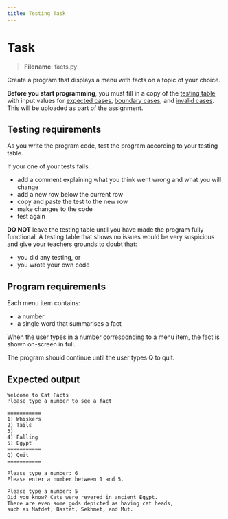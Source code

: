 ```yaml
---
title: Testing Task
---
```


# Task

> **Filename**: facts.py

Create a program that displays a menu with facts on a topic of your choice.

**Before you start programming**, you must fill in a copy of the [testing table](https://onslowcollege.sharepoint.com/:w:/s/11DIT499/EdGUoaEYHq1FgklSh30Ka-UBo1Kvgww3rByGKQeDBNKCMQ?e=0gnw6S) with input values for [expected cases](testing.md#expected-cases), [boundary cases](testing.md#boundary-cases), and [invalid cases](testing.md#invalid-cases). This will be uploaded as part of the assignment.

## Testing requirements

As you write the program code, test the program according to your testing table.

If your one of your tests fails:

- add a comment explaining what you think went wrong and what you will change
- add a new row below the current row
- copy and paste the test to the new row
- make changes to the code
- test again

**DO NOT** leave the testing table until you have made the program fully functional. A testing table that shows no issues would be very suspicious and give your teachers grounds to doubt that:

- you did any testing, or
- you wrote your own code

## Program requirements

Each menu item contains:

- a number
- a single word that summarises a fact

When the user types in a number corresponding to a menu item, the fact is shown on-screen in full.

The program should continue until the user types Q to quit.

## Expected output

```
Welcome to Cat Facts
Please type a number to see a fact

===========
1) Whiskers
2) Tails
3) 
4) Falling
5) Egypt
===========
Q) Quit
===========

Please type a number: 6
Please enter a number between 1 and 5.

Please type a number: 5
Did you know? Cats were revered in ancient Egypt.
There are even some gods depicted as having cat heads,
such as Mafdet, Bastet, Sekhmet, and Mut.
```